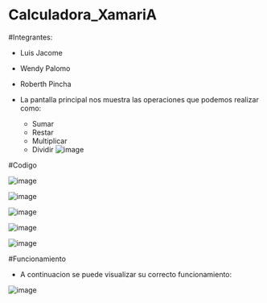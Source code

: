# Calculadora_XamariA

#Integrantes:
- Luis Jacome
- Wendy Palomo
- Roberth Pincha

- La pantalla principal nos muestra las operaciones que podemos realizar como:
  - Sumar
  - Restar
  - Multiplicar
  - Dividir
![image](https://user-images.githubusercontent.com/58180852/184413585-be2c95e7-b6a8-4992-ba9d-ceb5c0bef172.png)

#Codigo

![image](https://user-images.githubusercontent.com/58041699/184435087-8160339a-1be6-4ada-b114-828b8ff13fc1.png)

![image](https://user-images.githubusercontent.com/58041699/184435136-e917c983-f71d-4970-a1ea-f47a809cdff4.png)

![image](https://user-images.githubusercontent.com/58041699/184435172-b12e0904-15f2-4b52-a961-a3cfabb09e61.png)

![image](https://user-images.githubusercontent.com/58041699/184435218-206c4ba0-011f-4d66-9d57-3773abe4ed50.png)

![image](https://user-images.githubusercontent.com/58041699/184435295-050f3c1a-3e41-41c0-9160-1eac2bbf5d67.png)

#Funcionamiento 
- A continuacion se puede visualizar su correcto funcionamiento:

![image](https://user-images.githubusercontent.com/58180852/184413461-6ef2c0c8-4e7f-4f8f-8cd8-784187a17220.png)

